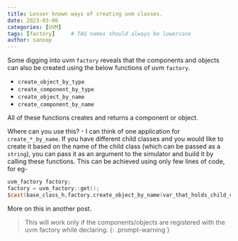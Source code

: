 ```yaml
---
title: Lesser known ways of creating uvm classes.
date: 2023-03-06 
categories: [UVM]
tags: [factory]     # TAG names should always be lowercase
author: sanoop
---
```


Some digging into uvm `factory` reveals that the components and objects can also be created using the below functions of uvm `factory`.

- `create_object_by_type`	
- `create_component_by_type`	
- `create_object_by_name`	
- `create_component_by_name`	

All of these functions creates and returns a component or object.


Where can you use this? -
I can think of one application for `create_*_by_name`. If you have different child classes and you would like to create it based on the name of the child class (which can be passed as a `string`), you can pass it as an argument to the simulator and build it by calling these functions.
This can be achieved using only few lines of code, for eg-
```verilog
uvm_factory factory;
factory = uvm_factory::get();
$cast(base_class_h,factory.create_object_by_name(var_that_holds_child_class_name, "" ,"child_class_type_name" ));
```
More on this in another post.

> This will work only if the components/objects are registered with the uvm factory while declaring.
{: .prompt-warning }